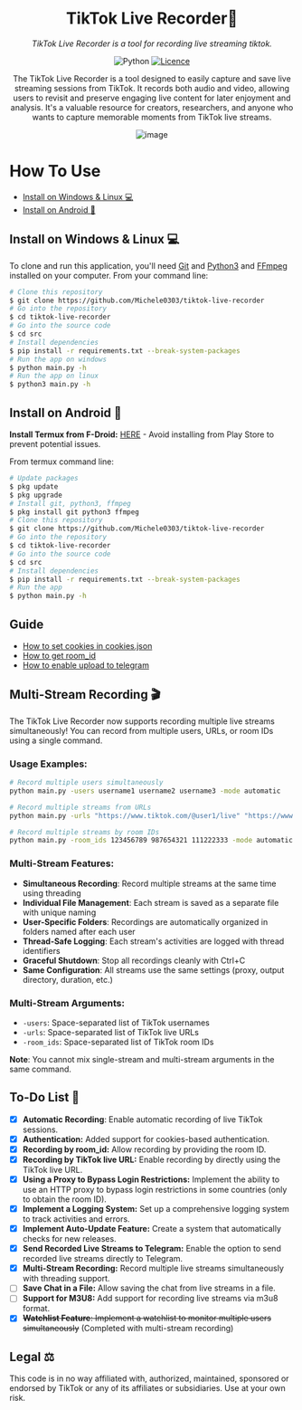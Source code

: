 <div align="center">


<h1> TikTok Live Recorder🎥</h1>

<em>TikTok Live Recorder is a tool for recording live streaming tiktok.</em>

![Python](https://img.shields.io/badge/python-3670A0?style=for-the-badge&logo=python&logoColor=ffdd54) [![Licence](https://img.shields.io/github/license/Ileriayo/markdown-badges?style=for-the-badge)](./LICENSE)

The TikTok Live Recorder is a tool designed to easily capture and save live streaming sessions from TikTok. It records both audio and video, allowing users to revisit and preserve engaging live content for later enjoyment and analysis. It's a valuable resource for creators, researchers, and anyone who wants to capture memorable moments from TikTok live streams.

<img src="https://i.ibb.co/YTHp5DT/image.png" alt="image" border="0">

</div>

<div align="left">


  <h1> How To Use </h1>

- [Install on Windows & Linux 💻](#install-on-windows--linux-)
- [Install on Android 📱](#install-on-android-)

</div>


## Install on Windows & Linux 💻

To clone and run this application, you'll need [Git](https://git-scm.com) and [Python3](https://www.python.org/downloads/) and [FFmpeg](https://www.youtube.com/watch?v=OlNWCpFdVMA) installed on your computer. From your command line:

<!-- <img src="https://i.ibb.co/8DkzXZn/image.png" alt="image" border="0"> -->

<be>

</div>

  ```bash
# Clone this repository
$ git clone https://github.com/Michele0303/tiktok-live-recorder
# Go into the repository
$ cd tiktok-live-recorder
# Go into the source code
$ cd src
# Install dependencies
$ pip install -r requirements.txt --break-system-packages
# Run the app on windows
$ python main.py -h
# Run the app on linux
$ python3 main.py -h
  ```

## Install on Android 📱

<b>Install Termux from F-Droid:</b> <a href="https://f-droid.org/packages/com.termux/">HERE</a> - Avoid installing from Play Store to prevent potential issues.

From termux command line:

<be>

</div>

  ```bash
# Update packages
$ pkg update
$ pkg upgrade
# Install git, python3, ffmpeg
$ pkg install git python3 ffmpeg
# Clone this repository
$ git clone https://github.com/Michele0303/tiktok-live-recorder
# Go into the repository
$ cd tiktok-live-recorder
# Go into the source code
$ cd src
# Install dependencies
$ pip install -r requirements.txt --break-system-packages
# Run the app
$ python main.py -h
  ```

<div align="left">

## Guide

- <a href="https://github.com/Michele0303/tiktok-live-recorder/blob/main/GUIDE.md#how-to-set-cookies">How to set cookies in cookies.json</a> 
- <a href="https://github.com/Michele0303/tiktok-live-recorder/blob/main/GUIDE.md#how-to-get-room_id">How to get room_id</a> 
- <a href="https://github.com/Michele0303/tiktok-live-recorder/blob/main/GUIDE.md#how-to-enable-upload-to-telegram">How to enable upload to telegram</a> 

## Multi-Stream Recording 🎬

The TikTok Live Recorder now supports recording multiple live streams simultaneously! You can record from multiple users, URLs, or room IDs using a single command.

### Usage Examples:

```bash
# Record multiple users simultaneously
python main.py -users username1 username2 username3 -mode automatic

# Record multiple streams from URLs
python main.py -urls "https://www.tiktok.com/@user1/live" "https://www.tiktok.com/@user2/live" -mode manual

# Record multiple streams by room IDs
python main.py -room_ids 123456789 987654321 111222333 -mode automatic
```

### Multi-Stream Features:
- **Simultaneous Recording**: Record multiple streams at the same time using threading
- **Individual File Management**: Each stream is saved as a separate file with unique naming
- **User-Specific Folders**: Recordings are automatically organized in folders named after each user
- **Thread-Safe Logging**: Each stream's activities are logged with thread identifiers
- **Graceful Shutdown**: Stop all recordings cleanly with Ctrl+C
- **Same Configuration**: All streams use the same settings (proxy, output directory, duration, etc.)

### Multi-Stream Arguments:
- `-users`: Space-separated list of TikTok usernames
- `-urls`: Space-separated list of TikTok live URLs
- `-room_ids`: Space-separated list of TikTok room IDs

**Note**: You cannot mix single-stream and multi-stream arguments in the same command.

## To-Do List 🔮

- [x] **Automatic Recording**: Enable automatic recording of live TikTok sessions.
- [x] **Authentication:** Added support for cookies-based authentication.
- [x] **Recording by room_id:** Allow recording by providing the room ID.
- [x] **Recording by TikTok live URL:** Enable recording by directly using the TikTok live URL.
- [x] **Using a Proxy to Bypass Login Restrictions:** Implement the ability to use an HTTP proxy to bypass login restrictions in some countries (only to obtain the room ID).
- [x] **Implement a Logging System:** Set up a comprehensive logging system to track activities and errors.
- [x] **Implement Auto-Update Feature:** Create a system that automatically checks for new releases.
- [x] **Send Recorded Live Streams to Telegram:** Enable the option to send recorded live streams directly to Telegram.
- [x] **Multi-Stream Recording:** Record multiple live streams simultaneously with threading support.
- [ ] **Save Chat in a File:** Allow saving the chat from live streams in a file.
- [ ] **Support for M3U8:** Add support for recording live streams via m3u8 format.
- [x] ~~**Watchlist Feature**: Implement a watchlist to monitor multiple users simultaneously~~ (Completed with multi-stream recording)

## Legal ⚖️

This code is in no way affiliated with, authorized, maintained, sponsored or endorsed by TikTok or any of its affiliates or subsidiaries. Use at your own risk.
